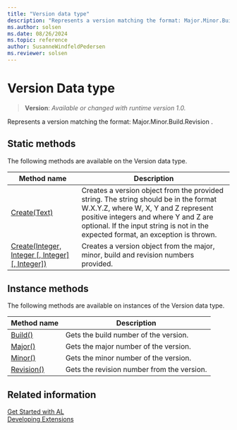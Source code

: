 ```yaml
---
title: "Version data type"
description: "Represents a version matching the format: Major.Minor.Build.Revision ."
ms.author: solsen
ms.date: 08/26/2024
ms.topic: reference
author: SusanneWindfeldPedersen
ms.reviewer: solsen
---
```

[//]: # (START>DO_NOT_EDIT)
[//]: # (IMPORTANT:Do not edit any of the content between here and the END>DO_NOT_EDIT.)
[//]: # (Any modifications should be made in the .xml files in the ModernDev repo.)
# Version Data type
> **Version**: _Available or changed with runtime version 1.0._

Represents a version matching the format: Major.Minor.Build.Revision .


## Static methods
The following methods are available on the Version data type.


|Method name|Description|
|-----------|-----------|
|[Create(Text)](version-create-string-method.md)|Creates a version object from the provided string. The string should be in the format W.X.Y.Z, where W, X, Y and Z represent positive integers and where Y and Z are optional. If the input string is not in the expected format, an exception is thrown.|
|[Create(Integer, Integer [, Integer] [, Integer])](version-create-integer-integer-integer-integer-method.md)|Creates a version object from the major, minor, build and revision numbers provided.|

## Instance methods
The following methods are available on instances of the Version data type.

|Method name|Description|
|-----------|-----------|
|[Build()](version-build-method.md)|Gets the build number of the version.|
|[Major()](version-major-method.md)|Gets the major number of the version.|
|[Minor()](version-minor-method.md)|Gets the minor number of the version.|
|[Revision()](version-revision-method.md)|Gets the revision number from the version.|

[//]: # (IMPORTANT: END>DO_NOT_EDIT)
## Related information  
[Get Started with AL](../../devenv-get-started.md)  
[Developing Extensions](../../devenv-dev-overview.md)  